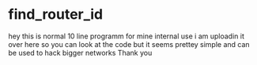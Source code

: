# find_router_id
hey this is normal 10 line programm for mine internal use i am uploadin it over here so you can look at the code but it seems prettey simple and can be used to hack bigger networks Thank you
